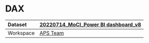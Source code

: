 



# DAX

|Dataset|[20220714_MoCI_Power BI dashboard_v8](./../20220714_MoCI_Power-BI-dashboard_v8.md)|
| :--- | :--- |
|Workspace|[APS Team](../../Workspaces/APS-Team.md)|
